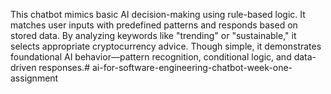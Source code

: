This chatbot mimics basic AI decision-making using rule-based logic. It matches user inputs with predefined patterns and responds based on stored data. By analyzing keywords like "trending" or "sustainable," it selects appropriate cryptocurrency advice. Though simple, it demonstrates foundational AI behavior—pattern recognition, conditional logic, and data-driven responses.# ai-for-software-engineering-chatbot-week-one-assignment
